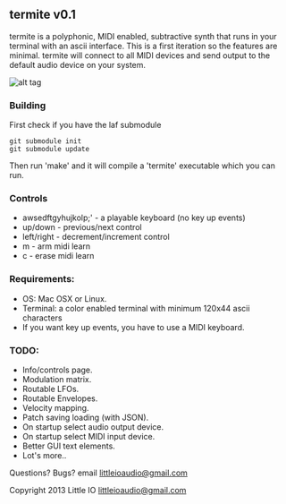 termite v0.1
------------
termite is a polyphonic, MIDI enabled, subtractive synth that runs in your terminal with an ascii interface.
This is a first iteration so the features are minimal. termite will connect to all MIDI devices and send output to the default audio
device on your system.

![alt tag](http://littleio.co/static/img/termite_screen_shot.png)

### Building
First check if you have the laf submodule
```
git submodule init
git submodule update
```
Then run 'make' and it will compile a 'termite' executable which you can run.

### Controls
* awsedftgyhujkolp;' - a playable keyboard (no key up events)
* up/down - previous/next control
* left/right - decrement/increment control
* m - arm midi learn
* c - erase midi learn

### Requirements:
* OS: Mac OSX or Linux.
* Terminal: a color enabled terminal with minimum 120x44 ascii characters
* If you want key up events, you have to use a MIDI keyboard.

### TODO:
* Info/controls page.
* Modulation matrix.
* Routable LFOs.
* Routable Envelopes.
* Velocity mapping.
* Patch saving loading (with JSON).
* On startup select audio output device.
* On startup select MIDI input device.
* Better GUI text elements.
* Lot's more..

Questions? Bugs? email littleioaudio@gmail.com

Copyright 2013 Little IO <littleioaudio@gmail.com>
